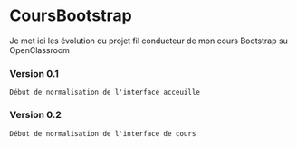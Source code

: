 # CoursBootstrap
 Je met ici les évolution du projet fil conducteur de mon cours Bootstrap su OpenClassroom

### Version 0.1
	Début de normalisation de l'interface acceuille

 
### Version 0.2
	Début de normalisation de l'interface de cours